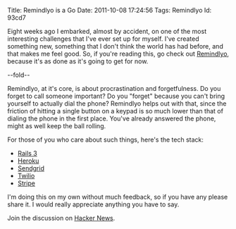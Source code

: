 Title: Remindlyo is a Go
Date:  2011-10-08 17:24:56
Tags:  Remindlyo
Id:    93cd7

Eight weeks ago I embarked, almost by accident, on one of the most interesting challenges that I've ever set up for myself. I've created something new, something that I don't think the world has had before, and that makes me feel good. So, if you're reading this, go check out [Remindlyo](https://www.remindlyo.com), because it's as done as it's going to get for now.

--fold--

Remindlyo, at it's core, is about procrastination and forgetfulness. Do you forget to call someone important? Do you "forget" because you can't bring yourself to actually dial the phone? Remindlyo helps out with that, since the friction of hitting a single button on a keypad is so much lower than that of dialing the phone in the first place. You've already answered the phone, might as well keep the ball rolling.

For those of you who care about such things, here's the tech stack:

 * [Rails 3](http://rubyonrails.org/)
 * [Heroku](http://www.heroku.com)
 * [Sendgrid](http://www.sendgrid.com)
 * [Twilio](http://www.twilio.com)
 * [Stripe](https://www.stripe.com)
 
I'm doing this on my own without much feedback, so if you have any please share it. I would really appreciate anything you have to say.

Join the discussion on [Hacker News](http://news.ycombinator.com/item?id=3089267).
